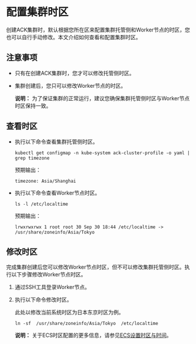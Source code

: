 # 配置集群时区

创建ACK集群时，默认根据您所在区来配置集群托管侧和Worker节点的时区，您也可以自行手动修改。本文介绍如何查看和配置集群时区。

## 注意事项

-   只有在创建ACK集群时，您才可以修改托管侧时区。
-   集群创建后，您只可以修改Worker节点的时区。

    **说明：** 为了保证集群的正常运行，建议您确保集群托管侧时区与Worker节点时区保持一致。


## 查看时区

-   执行以下命令查看集群托管侧时区。

    ```
    kubectl get configmap -n kube-system ack-cluster-profile -o yaml | grep timezone
    ```

    预期输出：

    ```
    timezone: Asia/Shanghai
    ```

-   执行以下命令查看Worker节点时区。

    ```
    ls -l /etc/localtime
    ```

    预期输出：

    ```
    lrwxrwxrwx 1 root root 30 Sep 30 18:44 /etc/localtime -> /usr/share/zoneinfo/Asia/Tokyo
    ```


## 修改时区

完成集群创建后您可以修改Worker节点时区，但不可以修改集群托管侧时区。执行以下步骤修改Worker节点时区。

1.  通过SSH工具登录Worker节点。

2.  执行以下命令修改时区。

    此处以修改当前系统时区为日本东京时区为例。

    ```
    ln -sf  /usr/share/zoneinfo/Asia/Tokyo  /etc/localtime
    ```

    **说明：** 关于ECS时区配置的更多信息，请参见[ECS设置时区与时间](https://developer.aliyun.com/article/359597)。


